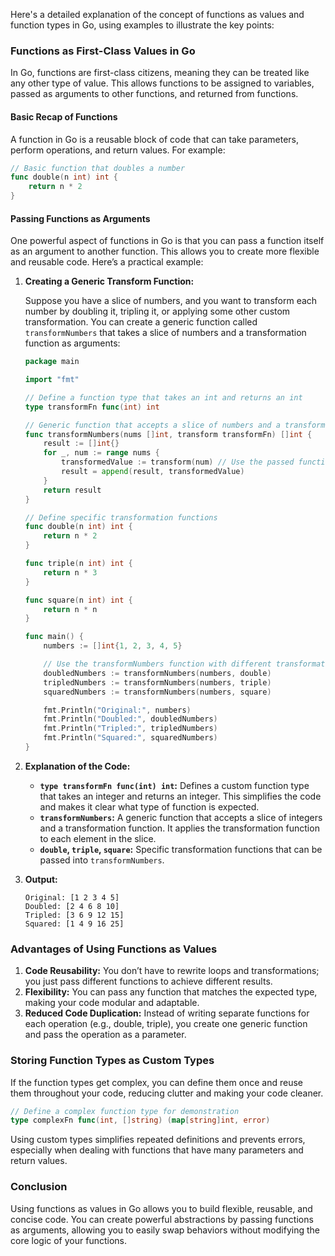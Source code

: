 Here's a detailed explanation of the concept of functions as values and function types in Go, using examples to illustrate the key points:

### Functions as First-Class Values in Go

In Go, functions are first-class citizens, meaning they can be treated like any other type of value. This allows functions to be assigned to variables, passed as arguments to other functions, and returned from functions.

#### Basic Recap of Functions

A function in Go is a reusable block of code that can take parameters, perform operations, and return values. For example:

```go
// Basic function that doubles a number
func double(n int) int {
    return n * 2
}
```

#### Passing Functions as Arguments

One powerful aspect of functions in Go is that you can pass a function itself as an argument to another function. This allows you to create more flexible and reusable code. Here’s a practical example:

1. **Creating a Generic Transform Function:**

   Suppose you have a slice of numbers, and you want to transform each number by doubling it, tripling it, or applying some other custom transformation. You can create a generic function called `transformNumbers` that takes a slice of numbers and a transformation function as arguments:

   ```go
   package main

   import "fmt"

   // Define a function type that takes an int and returns an int
   type transformFn func(int) int

   // Generic function that accepts a slice of numbers and a transformation function
   func transformNumbers(nums []int, transform transformFn) []int {
       result := []int{}
       for _, num := range nums {
           transformedValue := transform(num) // Use the passed function
           result = append(result, transformedValue)
       }
       return result
   }

   // Define specific transformation functions
   func double(n int) int {
       return n * 2
   }

   func triple(n int) int {
       return n * 3
   }

   func square(n int) int {
       return n * n
   }

   func main() {
       numbers := []int{1, 2, 3, 4, 5}

       // Use the transformNumbers function with different transformations
       doubledNumbers := transformNumbers(numbers, double)
       tripledNumbers := transformNumbers(numbers, triple)
       squaredNumbers := transformNumbers(numbers, square)

       fmt.Println("Original:", numbers)
       fmt.Println("Doubled:", doubledNumbers)
       fmt.Println("Tripled:", tripledNumbers)
       fmt.Println("Squared:", squaredNumbers)
   }
   ```

2. **Explanation of the Code:**
   - **`type transformFn func(int) int`:** Defines a custom function type that takes an integer and returns an integer. This simplifies the code and makes it clear what type of function is expected.
   - **`transformNumbers`:** A generic function that accepts a slice of integers and a transformation function. It applies the transformation function to each element in the slice.
   - **`double`, `triple`, `square`:** Specific transformation functions that can be passed into `transformNumbers`.

3. **Output:**

   ```
   Original: [1 2 3 4 5]
   Doubled: [2 4 6 8 10]
   Tripled: [3 6 9 12 15]
   Squared: [1 4 9 16 25]
   ```

### Advantages of Using Functions as Values

1. **Code Reusability:** You don’t have to rewrite loops and transformations; you just pass different functions to achieve different results.
2. **Flexibility:** You can pass any function that matches the expected type, making your code modular and adaptable.
3. **Reduced Code Duplication:** Instead of writing separate functions for each operation (e.g., double, triple), you create one generic function and pass the operation as a parameter.

### Storing Function Types as Custom Types

If the function types get complex, you can define them once and reuse them throughout your code, reducing clutter and making your code cleaner.

```go
// Define a complex function type for demonstration
type complexFn func(int, []string) (map[string]int, error)
```

Using custom types simplifies repeated definitions and prevents errors, especially when dealing with functions that have many parameters and return values.

### Conclusion

Using functions as values in Go allows you to build flexible, reusable, and concise code. You can create powerful abstractions by passing functions as arguments, allowing you to easily swap behaviors without modifying the core logic of your functions.